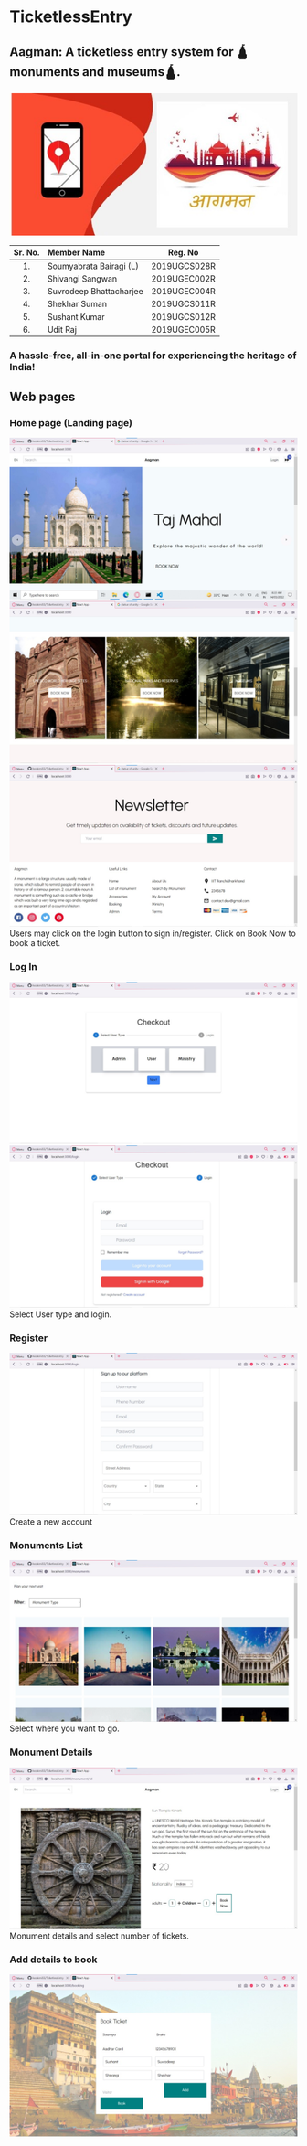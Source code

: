 # TicketlessEntry

## Aagman: A ticketless entry system for :hindu_temple:monuments and museums:hindu_temple:.
![aagman-spread](/images/aagman.jpeg "Aagman")

| Sr. No. | Member Name | Reg. No |
| :--: | :---- | :--: |
| 1. | Soumyabrata Bairagi (L) | 2019UGCS028R |
| 2. | Shivangi Sangwan | 2019UGEC002R |
| 3. | Suvrodeep Bhattacharjee | 2019UGEC004R |
| 4. | Shekhar Suman | 2019UGCS011R |
| 5. | Sushant Kumar | 2019UGCS012R |
| 6. | Udit Raj | 2019UGEC005R |


### A hassle-free, all-in-one portal for experiencing the heritage of India!

## Web pages
### Home page (Landing page)
![home1](/images/homepage.jpeg "Home")
![home2](/images/homepage1.jpeg "Aagman")
![home3](/images/homepage2.jpeg "Aagman")
Users may click on the login button to sign in/register. Click on Book Now to book a ticket.

### Log In
![logintype](/images/LoginType.jpeg "Login Type")
![login](/images/login.jpeg "Login")
Select User type and login.

### Register
![Register](/images/register.jpeg "Register")
Create a new account

### Monuments List
![monument](/images/monumentlist.jpeg "list")
Select where you want to go.

### Monument Details
![logintype](/images/monumentpage.jpeg "monument")
Monument details and select number of tickets.

### Add details to book
![booking](/images/booking.jpeg "")















